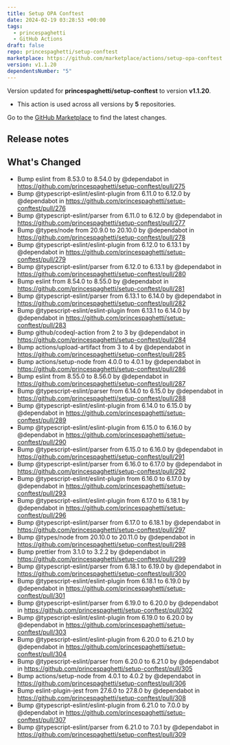 ```yaml
---
title: Setup OPA Conftest
date: 2024-02-19 03:28:53 +00:00
tags:
  - princespaghetti
  - GitHub Actions
draft: false
repo: princespaghetti/setup-conftest
marketplace: https://github.com/marketplace/actions/setup-opa-conftest
version: v1.1.20
dependentsNumber: "5"
---
```



Version updated for **princespaghetti/setup-conftest** to version **v1.1.20**.
- This action is used across all versions by **5** repositories.

Go to the [GitHub Marketplace](https://github.com/marketplace/actions/setup-opa-conftest) to find the latest changes.

## Release notes

## What's Changed
* Bump eslint from 8.53.0 to 8.54.0 by @dependabot in https://github.com/princespaghetti/setup-conftest/pull/275
* Bump @typescript-eslint/eslint-plugin from 6.11.0 to 6.12.0 by @dependabot in https://github.com/princespaghetti/setup-conftest/pull/276
* Bump @typescript-eslint/parser from 6.11.0 to 6.12.0 by @dependabot in https://github.com/princespaghetti/setup-conftest/pull/277
* Bump @types/node from 20.9.0 to 20.10.0 by @dependabot in https://github.com/princespaghetti/setup-conftest/pull/278
* Bump @typescript-eslint/eslint-plugin from 6.12.0 to 6.13.1 by @dependabot in https://github.com/princespaghetti/setup-conftest/pull/279
* Bump @typescript-eslint/parser from 6.12.0 to 6.13.1 by @dependabot in https://github.com/princespaghetti/setup-conftest/pull/280
* Bump eslint from 8.54.0 to 8.55.0 by @dependabot in https://github.com/princespaghetti/setup-conftest/pull/281
* Bump @typescript-eslint/parser from 6.13.1 to 6.14.0 by @dependabot in https://github.com/princespaghetti/setup-conftest/pull/282
* Bump @typescript-eslint/eslint-plugin from 6.13.1 to 6.14.0 by @dependabot in https://github.com/princespaghetti/setup-conftest/pull/283
* Bump github/codeql-action from 2 to 3 by @dependabot in https://github.com/princespaghetti/setup-conftest/pull/284
* Bump actions/upload-artifact from 3 to 4 by @dependabot in https://github.com/princespaghetti/setup-conftest/pull/285
* Bump actions/setup-node from 4.0.0 to 4.0.1 by @dependabot in https://github.com/princespaghetti/setup-conftest/pull/286
* Bump eslint from 8.55.0 to 8.56.0 by @dependabot in https://github.com/princespaghetti/setup-conftest/pull/287
* Bump @typescript-eslint/parser from 6.14.0 to 6.15.0 by @dependabot in https://github.com/princespaghetti/setup-conftest/pull/288
* Bump @typescript-eslint/eslint-plugin from 6.14.0 to 6.15.0 by @dependabot in https://github.com/princespaghetti/setup-conftest/pull/289
* Bump @typescript-eslint/eslint-plugin from 6.15.0 to 6.16.0 by @dependabot in https://github.com/princespaghetti/setup-conftest/pull/290
* Bump @typescript-eslint/parser from 6.15.0 to 6.16.0 by @dependabot in https://github.com/princespaghetti/setup-conftest/pull/291
* Bump @typescript-eslint/parser from 6.16.0 to 6.17.0 by @dependabot in https://github.com/princespaghetti/setup-conftest/pull/292
* Bump @typescript-eslint/eslint-plugin from 6.16.0 to 6.17.0 by @dependabot in https://github.com/princespaghetti/setup-conftest/pull/293
* Bump @typescript-eslint/eslint-plugin from 6.17.0 to 6.18.1 by @dependabot in https://github.com/princespaghetti/setup-conftest/pull/296
* Bump @typescript-eslint/parser from 6.17.0 to 6.18.1 by @dependabot in https://github.com/princespaghetti/setup-conftest/pull/297
* Bump @types/node from 20.10.0 to 20.11.0 by @dependabot in https://github.com/princespaghetti/setup-conftest/pull/298
* Bump prettier from 3.1.0 to 3.2.2 by @dependabot in https://github.com/princespaghetti/setup-conftest/pull/299
* Bump @typescript-eslint/parser from 6.18.1 to 6.19.0 by @dependabot in https://github.com/princespaghetti/setup-conftest/pull/300
* Bump @typescript-eslint/eslint-plugin from 6.18.1 to 6.19.0 by @dependabot in https://github.com/princespaghetti/setup-conftest/pull/301
* Bump @typescript-eslint/parser from 6.19.0 to 6.20.0 by @dependabot in https://github.com/princespaghetti/setup-conftest/pull/302
* Bump @typescript-eslint/eslint-plugin from 6.19.0 to 6.20.0 by @dependabot in https://github.com/princespaghetti/setup-conftest/pull/303
* Bump @typescript-eslint/eslint-plugin from 6.20.0 to 6.21.0 by @dependabot in https://github.com/princespaghetti/setup-conftest/pull/304
* Bump @typescript-eslint/parser from 6.20.0 to 6.21.0 by @dependabot in https://github.com/princespaghetti/setup-conftest/pull/305
* Bump actions/setup-node from 4.0.1 to 4.0.2 by @dependabot in https://github.com/princespaghetti/setup-conftest/pull/306
* Bump eslint-plugin-jest from 27.6.0 to 27.8.0 by @dependabot in https://github.com/princespaghetti/setup-conftest/pull/308
* Bump @typescript-eslint/eslint-plugin from 6.21.0 to 7.0.0 by @dependabot in https://github.com/princespaghetti/setup-conftest/pull/307
* Bump @typescript-eslint/parser from 6.21.0 to 7.0.1 by @dependabot in https://github.com/princespaghetti/setup-conftest/pull/309

